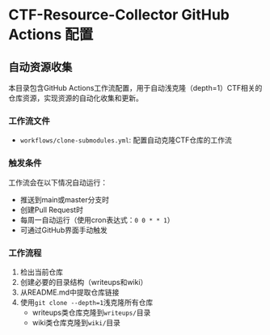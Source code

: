 # CTF-Resource-Collector GitHub Actions 配置

## 自动资源收集

本目录包含GitHub Actions工作流配置，用于自动浅克隆（depth=1）CTF相关的仓库资源，实现资源的自动化收集和更新。

### 工作流文件

- `workflows/clone-submodules.yml`: 配置自动克隆CTF仓库的工作流

### 触发条件

工作流会在以下情况自动运行：
- 推送到main或master分支时
- 创建Pull Request时
- 每周一自动运行（使用cron表达式：`0 0 * * 1`）
- 可通过GitHub界面手动触发

### 工作流程

1. 检出当前仓库
2. 创建必要的目录结构（writeups和wiki）
3. 从README.md中提取仓库链接
4. 使用`git clone --depth=1`浅克隆所有仓库
   - writeups类仓库克隆到`writeups/`目录
   - wiki类仓库克隆到`wiki/`目录